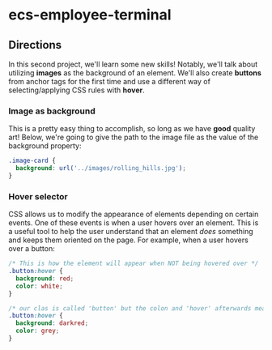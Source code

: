 ﻿# ecs-employee-terminal
## Directions
In this second project, we'll learn some new skills! Notably, we'll talk about utilizing **images** as the background of an element. We'll also create **buttons** from anchor tags for the first time and use a different way of selecting/applying CSS rules with **hover**.

### Image as background
This is a pretty easy thing to accomplish, so long as we have **good** quality art! Below, we're going to give the path to the image file as the value of the background property:
```CSS
.image-card {
  background: url('../images/rolling_hills.jpg');
}
```

### Hover selector
CSS allows us to modify the appearance of elements depending on certain events. One of these events is when a user hovers over an element. This is a useful tool to help the user understand that an element _does_ something and keeps them oriented on the page. For example, when a user hovers over a button:
```CSS
/* This is how the element will appear when NOT being hovered over */
.button:hover {
  background: red;
  color: white;
}

/* our clas is called 'button' but the colon and 'hover' afterwards mean that these rules are only applied to it ON a hover event */
.button:hover {
  background: darkred;
  color: grey;
}
```
